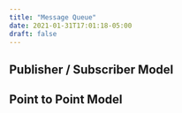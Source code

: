 ```yaml
---
title: "Message Queue"
date: 2021-01-31T17:01:18-05:00
draft: false
---
```


## Publisher / Subscriber Model

## Point to Point Model